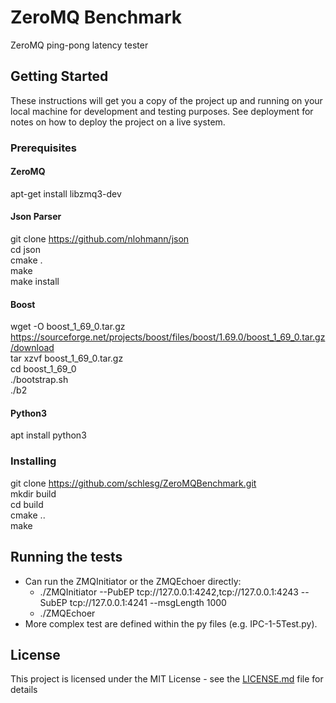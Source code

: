 # ZeroMQ Benchmark

ZeroMQ ping-pong latency tester

## Getting Started

These instructions will get you a copy of the project up and running on your local machine for development and testing purposes. See deployment for notes on how to deploy the project on a live system.

### Prerequisites

#### ZeroMQ  
apt-get install libzmq3-dev  

#### Json Parser  
git clone https://github.com/nlohmann/json  
    cd json  
    cmake .  
    make  
    make install  

#### Boost  
   wget -O boost_1_69_0.tar.gz https://sourceforge.net/projects/boost/files/boost/1.69.0/boost_1_69_0.tar.gz/download  
   tar xzvf boost_1_69_0.tar.gz  
   cd boost_1_69_0  
   ./bootstrap.sh  
   ./b2  

#### Python3  
apt install python3

### Installing
git clone https://github.com/schlesg/ZeroMQBenchmark.git  
mkdir build  
cd build  
cmake ..  
make  

## Running the tests

* Can run the ZMQInitiator or the ZMQEchoer directly:
  - ./ZMQInitiator --PubEP tcp://127.0.0.1:4242,tcp://127.0.0.1:4243 --SubEP tcp://127.0.0.1:4241 --msgLength 1000
  - ./ZMQEchoer 
* More complex test are defined within the py files (e.g. IPC-1-5Test.py).

## License

This project is licensed under the MIT License - see the [LICENSE.md](LICENSE.md) file for details

